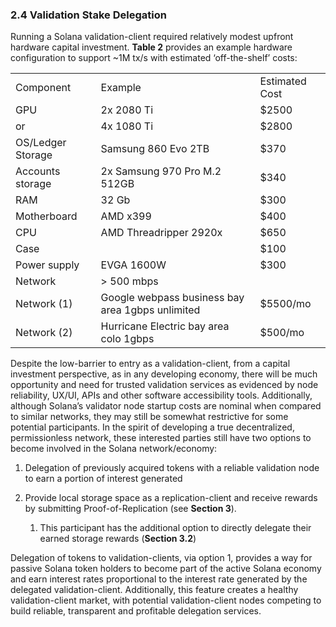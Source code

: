 ### 2.4 Validation Stake Delegation

Running a Solana validation-client required relatively modest upfront hardware capital investment. **Table 2** provides an example hardware configuration to support ~1M tx/s with estimated ‘off-the-shelf’ costs:

<table>
  <tr>
    <td>Component</td>
    <td>Example</td>
    <td>Estimated Cost</td>
  </tr>
  <tr>
    <td>GPU</td>
    <td>2x 2080 Ti</td>
    <td>$2500</td>
  </tr>
  <tr>
    <td>or</td>
    <td>4x 1080 Ti</td>
    <td>$2800</td>
  </tr>
  <tr>
    <td>OS/Ledger Storage</td>
    <td>Samsung 860 Evo 2TB</td>
    <td>$370</td>
  </tr>
  <tr>
    <td>Accounts storage</td>
    <td>2x Samsung 970 Pro M.2 512GB</td>
    <td>$340</td>
  </tr>
  <tr>
    <td>RAM</td>
    <td>32 Gb</td>
    <td>$300</td>
  </tr>
  <tr>
    <td>Motherboard</td>
    <td>AMD x399</td>
    <td>$400</td>
  </tr>
  <tr>
    <td>CPU</td>
    <td>AMD Threadripper 2920x</td>
    <td>$650</td>
  </tr>
  <tr>
    <td>Case</td>
    <td></td>
    <td>$100</td>
  </tr>
  <tr>
    <td>Power supply</td>
    <td>EVGA 1600W</td>
    <td>$300</td>
  </tr>
  <tr>
    <td>Network</td>
    <td>> 500 mbps</td>
    <td></td>
  </tr>
  <tr>
    <td>Network (1)</td>
    <td>Google webpass business bay area 1gbps unlimited</td>
    <td>$5500/mo</td>
  </tr>
  <tr>
    <td>Network (2)</td>
    <td>Hurricane Electric bay area colo 1gbps</td>
    <td>$500/mo</td>
  </tr>
</table>


Despite the low-barrier to entry as a validation-client, from a capital investment perspective, as in any developing economy, there will be much opportunity and need for trusted validation services as evidenced by node reliability, UX/UI, APIs and other software accessibility tools. Additionally, although Solana’s validator node startup costs are nominal when compared to similar networks, they may still be somewhat restrictive for some potential participants. In the spirit of developing a true decentralized, permissionless network, these interested parties still have two options to become involved in the Solana network/economy:

1. Delegation of previously acquired tokens with a reliable validation node to earn a portion of interest generated

2. Provide local storage space as a replication-client and receive rewards by submitting Proof-of-Replication (see **Section 3**).

    1. This participant has the additional option to directly delegate their earned storage rewards (**Section 3.2**)

Delegation of tokens to validation-clients, via option 1, provides a way for passive Solana token holders to become part of the active Solana economy and earn interest rates proportional to the interest rate generated by the delegated validation-client. Additionally, this feature creates a healthy validation-client market, with potential validation-client nodes competing to build reliable, transparent and profitable delegation services.
